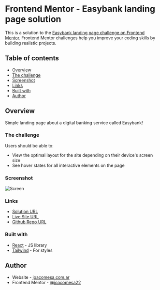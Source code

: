 # Frontend Mentor - Easybank landing page solution

This is a solution to the [Easybank landing page challenge on Frontend Mentor](https://www.frontendmentor.io/challenges/easybank-landing-page-WaUhkoDN). Frontend Mentor challenges help you improve your coding skills by building realistic projects.

## Table of contents

- [Overview](#overview)
- [The challenge](#the-challenge)
- [Screenshot](#screenshot)
- [Links](#links)
- [Built with](#built-with)
- [Author](#author)

## Overview

Simple landing page about a digital banking service called Easybank!

### The challenge

Users should be able to:

- View the optimal layout for the site depending on their device's screen size
- See hover states for all interactive elements on the page

### Screenshot

![Screen](./screen.jpg)

### Links

- [Solution URL](https://your-solution-url.com)
- [Live Site URL](https://easybank-landing-gamma.vercel.app/)
- [Github Repo URL](https://github.com/joacomesa22/easybank-landing)

### Built with

- [React](https://reactjs.org/) - JS library
- [Tailwind](https://tailwindcss.com/) - For styles

## Author

- Website - [joacomesa.com.ar](https://www.joacomesa.com.ar/)
- Frontend Mentor - [@joacomesa22](https://www.frontendmentor.io/profile/yourusername)
